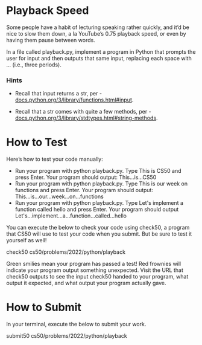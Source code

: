 
# Playback Speed

Some people have a habit of lecturing speaking rather quickly, and it’d be nice to slow them down, a la YouTube’s 0.75 playback speed, or even by having them pause between words.

In a file called playback.py, implement a program in Python that prompts the user for input and then outputs that same input, replacing each space with ... (i.e., three periods).

### Hints

* Recall that input returns a str, per - [docs.python.org/3/library/functions.html#input](https://docs.python.org/3/library/functions.html#input).

* Recall that a str comes with quite a few methods, per - [docs.python.org/3/library/stdtypes.html#string-methods](https://docs.python.org/3/library/stdtypes.html#string-methods).

# How to Test

Here’s how to test your code manually:

* Run your program with python playback.py. Type This is CS50 and press Enter. Your program should output:
This...is...CS50    
* Run your program with python playback.py. Type This is our week on functions and press Enter. Your program should output:
This...is...our...week...on...functions
* Run your program with python playback.py. Type Let's implement a function called hello and press Enter. Your program should output
Let's...implement...a...function...called...hello

You can execute the below to check your code using check50, a program that CS50 will use to test your code when you submit. But be sure to test it yourself as well!

check50 cs50/problems/2022/python/playback

Green smilies mean your program has passed a test! Red frownies will indicate your program output something unexpected. Visit the URL that check50 outputs to see the input check50 handed to your program, what output it expected, and what output your program actually gave.

# How to Submit

In your terminal, execute the below to submit your work.

submit50 cs50/problems/2022/python/playback
